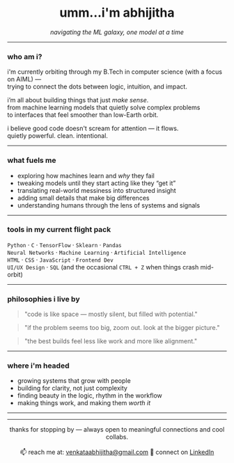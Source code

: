 <h1 align="center">umm...i'm abhijitha</h1>
<p align="center"><i>navigating the ML galaxy, one model at a time</i></p>

---

###  who am i?

i'm currently orbiting through my B.Tech in computer science (with a focus on AIML) —  
trying to connect the dots between logic, intuition, and impact.  

i’m all about building things that just *make sense*.  
from machine learning models that quietly solve complex problems  
to interfaces that feel smoother than low-Earth orbit.

i believe good code doesn't scream for attention — it flows.  
quietly powerful. clean. intentional.

---

### what fuels me

- exploring how machines learn and *why* they fail  
- tweaking models until they start acting like they “get it”  
- translating real-world messiness into structured insight  
- adding small details that make big differences  
- understanding humans through the lens of systems and signals  

---

### tools in my current flight pack

`Python` · `C` · `TensorFlow` · `Sklearn` · `Pandas`  
`Neural Networks` · `Machine Learning` · `Artificial Intelligence`  
`HTML` · `CSS` · `JavaScript` · `Frontend Dev`  
`UI/UX Design` · `SQL`
(and the occasional `CTRL + Z` when things crash mid-orbit)

---

### philosophies i live by

> "code is like space — mostly silent, but filled with potential."  

> "if the problem seems too big, zoom out. look at the bigger picture."

> "the best builds feel less like work and more like alignment."

---

###  where i'm headed

- growing systems that grow with people  
- building for clarity, not just complexity  
- finding beauty in the logic, rhythm in the workflow  
- making things work, and making them *worth it*

---

---

<p align="center">
  thanks for stopping by — always open to meaningful connections and cool collabs.
  <br><br>
  📫 reach me at: <a href="mailto:venkataabhijitha@gmail.com">venkataabhijitha@gmail.com</a>  
  🔗 connect on <a href="https://www.linkedin.com/in/venkata-abhijitha/">LinkedIn</a>
</p>
